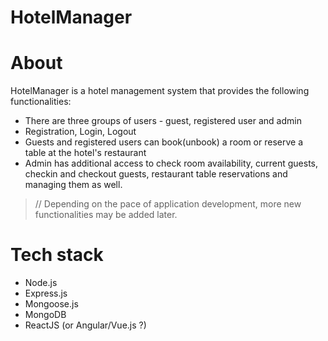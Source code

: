 # HotelManager

# About

HotelManager is a hotel management system that provides the following functionalities:
* There are three groups of users - guest, registered user and admin
* Registration, Login, Logout
* Guests and registered users can book(unbook) a room or reserve a table at the hotel's restaurant
* Admin has additional access to check room availability, current guests, checkin and checkout guests, restaurant table reservations and managing them as well.

> // Depending on the pace of application development, more new functionalities may be added later.

# Tech stack
- Node.js
- Express.js
- Mongoose.js
- MongoDB
- ReactJS (or Angular/Vue.js ?)
